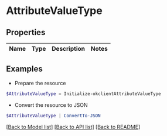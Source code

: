 # AttributeValueType
## Properties

Name | Type | Description | Notes
------------ | ------------- | ------------- | -------------

## Examples

- Prepare the resource
```powershell
$AttributeValueType = Initialize-okclientAttributeValueType 
```

- Convert the resource to JSON
```powershell
$AttributeValueType | ConvertTo-JSON
```

[[Back to Model list]](../README.md#documentation-for-models) [[Back to API list]](../README.md#documentation-for-api-endpoints) [[Back to README]](../README.md)

